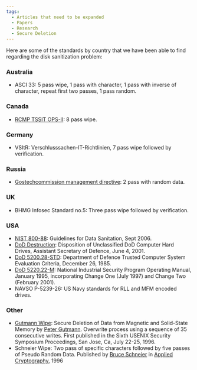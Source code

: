 ```yaml
---
tags:
  - Articles that need to be expanded
  - Papers
  - Research
  - Secure Deletion
---
```

Here are some of the standards by country that we have been able to find
regarding the disk sanitization problem:

### Australia

* ASCI 33: 5 pass wipe, 1 pass with character, 1
  pass with inverse of character, repeat first two passes, 1 pass
  random.

### Canada

* [RCMP TSSIT OPS-II](http://www.rcmp-grc.gc.ca/tsb/pubs/it_sec/g2-003_e.pdf):
  8 pass wipe.

### Germany

* VSItR: Verschlusssachen-IT-Richtlinien, 7 pass wipe followed by verification.

### Russia

* [Gostechcommission management directive](http://www.internet-law.ru/standarts/safety/gtk009.doc):
  2 pass with random data.

### UK

* BHMG Infosec Standard no.5: Three pass wipe followed by verification.

### USA

* [NIST 800-88](https://csrc.nist.gov/publications/detail/sp/800-88/rev-1/final):
  Guidelines for Data Sanitation, Sept 2006.
* [DoD Destruction](http://simson.net/ref/2001/ASD_HD_Disposition_memo060401.pdf):
  Disposition of Unclassified DoD Computer Hard Drives, Assistant
  Secretary of Defence, June 4, 2001.
* [DoD 5200.28-STD](https://irp.fas.org/nsa/rainbow/std001.htm):
  Department of Defence Trusted Computer System Evaluation Criteria,
  December 26, 1985.
* [DoD 5220.22-M](http://simson.net/ref/2001/DoD_5220.22-M.pdf):
  National Industrial Security Program Operating Manual, January 1995,
  incorporating Change One (July 1997) and Change Two (February 2001).
* NAVSO P-5239-26: US Navy standards for RLL and MFM encoded drives.

### Other

* [Gutmann Wipe](https://www.cs.auckland.ac.nz/~pgut001/pubs/secure_del.html):
  Secure Deletion of Data from Magnetic and Solid-State Memory by
  [Peter Gutmann](peter_gutmann.md). Overwrite process using a sequence
  of 35 consecutive writes. First published in the Sixth USENIX Security
  Symposium Proceedings, San Jose, Ca, July 22-25, 1996.
* Schneier Wipe: Two pass of specific characters followed by five passes of
  Pseudo Random Data. Published by [Bruce Schneier](bruce_schneier.md) in
  [Applied Cryptography](https://www.schneier.com/books/applied-cryptography),
  1996

